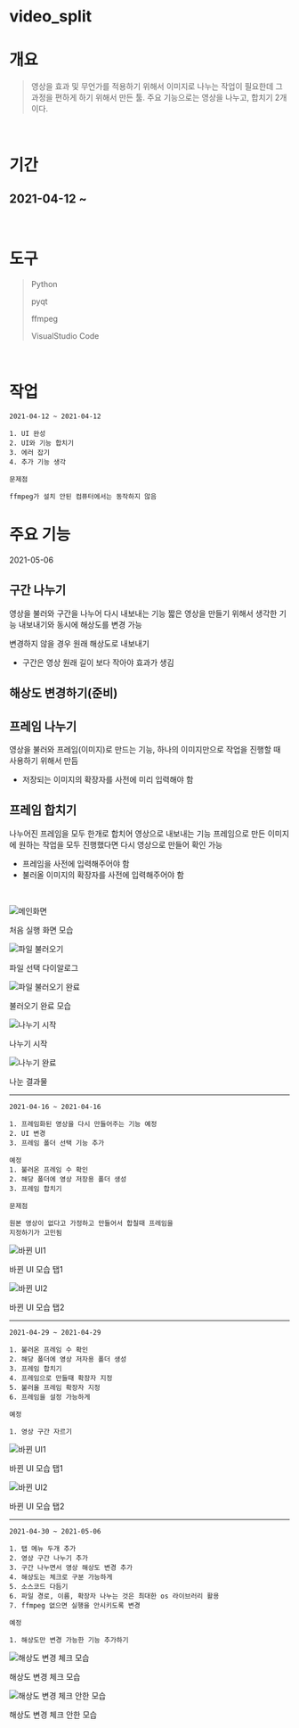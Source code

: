 # video_split

# 개요

>영상을 효과 및 무언가를 적용하기 위해서 이미지로 나누는 작업이
필요한데 그 과정을 편하게 하기 위해서 만든 툴.
> 주요 기능으로는 영상을 나누고, 합치기 2개이다.
</br>

# 기간

## 2021-04-12 ~    
</br>

# 도구
>Python
>
>pyqt
>
>ffmpeg
>
>VisualStudio Code

</br>

# 작업
```
2021-04-12 ~ 2021-04-12

1. UI 완성
2. UI와 기능 합치기 
3. 에러 잡기
4. 추가 기능 생각

문제점

ffmpeg가 설치 안된 컴퓨터에서는 동작하지 않음
``` 
# 주요 기능

2021-05-06

## 구간 나누기
영상을 불러와 구간을 나누어 다시 내보내는 기능 짧은 영상을 만들기 위해서 생각한 기능
내보내기와 동시에 해상도를 변경 가능

변경하지 않을 경우 원래 해상도로 내보내기

- 구간은 영상 원래 길이 보다 작아야 효과가 생김

## 해상도 변경하기(준비)

## 프레임 나누기
영상을 불러와 프레임(이미지)로 만드는 기능, 하나의 이미지만으로 작업을 
진행할 때 사용하기 위해서 만듬

- 저장되는 이미지의 확장자를 사전에 미리 입력해야 함
 
## 프레임 합치기
나누어진 프레임을 모두 한개로 합치어 영상으로 내보내는 기능 프레임으로 만든
이미지에 원하는 작업을 모두 진행했다면 다시 영상으로 만들어 확인 가능

- 프레임을 사전에 입력해주어야 함
- 불러올 이미지의 확장자를 사전에 입력해주어야 함


</br>

![메인화면](https://github.com/wlxo0401/video_split/blob/main/readme_img/1.PNG) 

처음 실행 화면 모습

![파일 불러오기](https://github.com/wlxo0401/video_split/blob/main/readme_img/2.PNG) 

파일 선택 다이알로그

![파일 불러오기 완료](https://github.com/wlxo0401/video_split/blob/main/readme_img/3.PNG) 

불러오기 완료 모습

![나누기 시작](https://github.com/wlxo0401/video_split/blob/main/readme_img/4.PNG) 

나누기 시작

![나누기 완료](https://github.com/wlxo0401/video_split/blob/main/readme_img/5.PNG) 

나눈 결과물

<hr>

```
2021-04-16 ~ 2021-04-16

1. 프레임화된 영상을 다시 만들어주는 기능 예정
2. UI 변경
3. 프레임 폴더 선택 기능 추가

예정 
1. 불러온 프레임 수 확인
2. 해당 폴더에 영상 저장용 폴더 생성
3. 프레임 합치기

문제점

원본 영상이 없다고 가정하고 만들어서 합칠때 프레임을 
지정하기가 고민됨
``` 

![바뀐 UI1](https://github.com/wlxo0401/video_split/blob/main/readme_img/6.PNG) 

바뀐 UI 모습 탭1

![바뀐 UI2](https://github.com/wlxo0401/video_split/blob/main/readme_img/7.PNG) 

바뀐 UI 모습 탭2

<hr>

```
2021-04-29 ~ 2021-04-29

1. 불러온 프레임 수 확인
2. 해당 폴더에 영상 저자용 폴더 생성
3. 프레임 합치기
4. 프레임으로 만들때 확장자 지정
5. 불러올 프레임 확장자 지정
6. 프레임을 설정 가능하게

예정 

1. 영상 구간 자르기

```

![바뀐 UI1](https://github.com/wlxo0401/video_split/blob/main/readme_img/8.PNG) 

바뀐 UI 모습 탭1

![바뀐 UI2](https://github.com/wlxo0401/video_split/blob/main/readme_img/9.PNG) 

바뀐 UI 모습 탭2

<hr>

```
2021-04-30 ~ 2021-05-06

1. 탭 메뉴 두개 추가
2. 영상 구간 나누기 추가
3. 구간 나누면서 영상 해상도 변경 추가
4. 해상도는 체크로 구분 가능하게
5. 소스코드 다듬기
6. 파일 경로, 이름, 확장자 나누는 것은 최대한 os 라이브러리 활용
7. ffmpeg 없으면 실행을 안시키도록 변경

예정 

1. 해상도만 변경 가능한 기능 추가하기

```

![해상도 변경 체크 모습](https://github.com/wlxo0401/video_split/blob/main/readme_img/10.PNG) 

해상도 변경 체크 모습

![해상도 변경 체크 안한 모습](https://github.com/wlxo0401/video_split/blob/main/readme_img/11.PNG) 

해상도 변경 체크 안한 모습